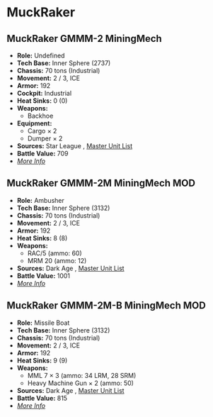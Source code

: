 # MuckRaker 

## MuckRaker GMMM-2 MiningMech 

- **Role:** Undefined 
- **Tech Base:** Inner Sphere (2737) 
- **Chassis:** 70 tons (Industrial) 
- **Movement:** 2 / 3, ICE 
- **Armor:** 192 
- **Cockpit:** Industrial 
- **Heat Sinks:** 0 (0) 
- **Weapons:** 
  - Backhoe 
- **Equipment:** 
  - Cargo × 2 
  - Dumper × 2 
- **Sources:** Star League , [Master Unit List](http://masterunitlist.info/Unit/Details/4220) 
- **Battle Value:** 709 
- [*More Info*](muckraker/muckraker_gmmm-2_miningmech.md) 

## MuckRaker GMMM-2M MiningMech MOD 

- **Role:** Ambusher 
- **Tech Base:** Inner Sphere (3132) 
- **Chassis:** 70 tons (Industrial) 
- **Movement:** 2 / 3, ICE 
- **Armor:** 192 
- **Heat Sinks:** 8 (8) 
- **Weapons:** 
  - RAC/5 (ammo: 60) 
  - MRM 20 (ammo: 12) 
- **Sources:** Dark Age , [Master Unit List](http://masterunitlist.info/Unit/Details/7827) 
- **Battle Value:** 1001 
- [*More Info*](muckraker/muckraker_gmmm-2m_miningmech_mod.md) 

## MuckRaker GMMM-2M-B MiningMech MOD 

- **Role:** Missile Boat 
- **Tech Base:** Inner Sphere (3132) 
- **Chassis:** 70 tons (Industrial) 
- **Movement:** 2 / 3, ICE 
- **Armor:** 192 
- **Heat Sinks:** 9 (9) 
- **Weapons:** 
  - MML 7 × 3 (ammo: 34 LRM, 28 SRM) 
  - Heavy Machine Gun × 2 (ammo: 50) 
- **Sources:** Dark Age , [Master Unit List](http://masterunitlist.info/Unit/Details/7828) 
- **Battle Value:** 815 
- [*More Info*](muckraker/muckraker_gmmm-2m-b_miningmech_mod.md) 

